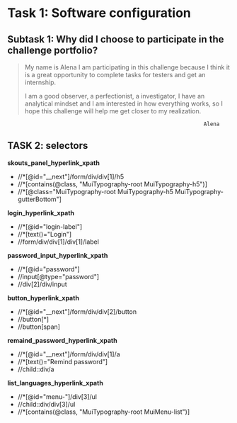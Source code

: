 # Task 1: Software configuration

## Subtask 1: Why did I choose to participate in the challenge portfolio?
	
> My name is Alena I am participating in this challenge because I think it is a great opportunity to complete tasks for testers and get an internship.
> 
> I am a good observer, a perfectionist, a investigator, I have an analytical mindset and I am interested in how everything works, so I hope this challenge will help me get closer to my realization.

                                                                  Alena

## TASK 2: selectors

**skouts_panel_hyperlink_xpath** 
* //*[@id="__next"]/form/div/div[1]/h5
* //*[contains(@class, "MuiTypography-root MuiTypography-h5")]
* //*[@class="MuiTypography-root MuiTypography-h5 MuiTypography-gutterBottom"] 

**login_hyperlink_xpath**
* //*[@id="login-label"]
* //*[text()="Login"]
* //form/div/div[1]/div[1]/label

**password_input_hyperlink_xpath**
* //*[@id="password"]
* //input[@type="password"]
* //div[2]/div/input

**button_hyperlink_xpath**
* //*[@id="__next"]/form/div/div[2]/button
* //button[*]
* //button[span] 

**remaind_password_hyperlink_xpath**
* //*[@id="__next"]/form/div/div[1]/a
* //*[text()="Remind password"]
* //child::div/a

**list_languages_hyperlink_xpath**
* //*[@id="menu-"]/div[3]/ul
* //child::div/div[3]/ul
* //*[contains(@class, "MuiTypography-root MuiMenu-list")]